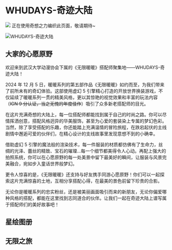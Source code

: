 <link rel="stylesheet" href="/group/infinity-nikki/styles.css">

# WHUDAYS-奇迹大陆

<div class="infinity-nikki-block">
  <div class="infinity-nikki-text">
    <img src="/group/infinity-nikki/infinity-nikki.png">
      正在使用奇想之力编织此页面，敬请期待~
  </div>
</div>

![WHUDAYS-奇迹大陆](/group/infinity-nikki/logo.jpg)

## 大家的心愿原野

欢迎来到武汉大学动漫协会下属的《无限暖暖》搭配师聚集地——WHUDAYS-奇迹大陆！

2024 年 12 月 5 日，暖暖系列的第五部作品《无限暖暖》如约而至，为我们带来了前所未有的奇幻体验。这部使用虚幻 5 引擎精心打造的开放世界换装游戏，不仅延续了暖暖系列一贯的精美风格，更以其惊艳的视觉效果和丰富的玩法内容（~~IGN 9 分认证，当之无愧的年度佳作~~）吸引了众多新老搭配师的目光。

在这片充满奇想的大陆上，每一位搭配师都能找到属于自己的时尚之路。你可以尽情挥洒创意，搭配风格迥异的华美服饰，甚至为心爱的套装染上专属的梦幻色彩。当然，除了享受搭配的乐趣，你还能踏上充满温情的冒险旅程，在跌宕起伏的主线剧情中邂逅可爱的伙伴们，在精心设计的支线故事里发现意想不到的小确幸。

借助虚幻 5 引擎的魔法般的渲染技术，每一件服装的材质都仿佛有了生命力，丝绸的光泽、蕾丝的精致、宝石的璀璨...每一个细节都美得令人心动。再配上强大的拍照系统，你可以在心愿原野的每一处美景中留下最美好的瞬间，让服装与风景完美融合，宛如步入童话世界般梦幻。

更令人惊喜的是，《无限暖暖》还支持与好友携手同游心愿原野！你们可以一起探索这片充满惊喜的土地，互相分享搭配心得，在最美的景色前留下珍贵的合影。

无论你是暖暖系列的忠实粉丝，还是被美丽画面吸引而来的新朋友，无论你偏爱哪种风格的搭配，都能在这里找到志同道合的伙伴。让我们一起在奇迹大陆上谱写属于搭配师们的美好故事吧！

## 星绘图册

## 无限之旅